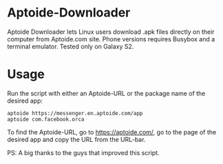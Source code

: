 Aptoide-Downloader
==================

Aptoide Downloader lets Linux users download .apk files directly on their computer from Aptoide.com site.
Phone versions requires Busybox and a terminal emulator. Tested only on Galaxy S2.


Usage
===

Run the script with either an Aptoide-URL or the package name of the desired app:

```Shell
aptoide https://messenger.en.aptoide.com/app
aptoide com.facebook.orca
```

To find the Aptoide-URL, go to https://aptoide.com/, go to the page of the desired app and copy the URL from the URL-bar.


PS: A big thanks to the guys that improved this script.
